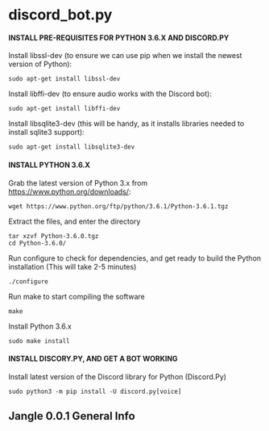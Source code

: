 discord_bot.py
==========
#### INSTALL PRE-REQUISITES FOR PYTHON 3.6.X AND DISCORD.PY
Install libssl-dev (to ensure we can use pip when we install the newest version of Python):
```
sudo apt-get install libssl-dev
```
Install libffi-dev (to ensure audio works with the Discord bot):
```
sudo apt-get install libffi-dev
```
Install libsqlite3-dev (this will be handy, as it installs libraries needed to install sqlite3 support):
```
sudo apt-get install libsqlite3-dev
```

#### INSTALL PYTHON 3.6.X
Grab the latest version of Python 3.x from https://www.python.org/downloads/:
```
wget https://www.python.org/ftp/python/3.6.1/Python-3.6.1.tgz
```
Extract the files, and enter the directory
```
tar xzvf Python-3.6.0.tgz
cd Python-3.6.0/
```
Run configure to check for dependencies, and get ready to build the Python installation (This will take 2-5 minutes)
```
./configure
```
Run make to start compiling the software
```
make
```
Install Python 3.6.x
```
sudo make install
```

#### INSTALL DISCORY.PY, AND GET A BOT WORKING
Install latest version of the Discord library for Python (Discord.Py)
```
sudo python3 -m pip install -U discord.py[voice]
```

Jangle 0.0.1 General Info
------------------

